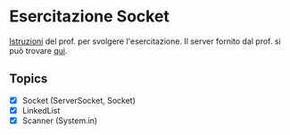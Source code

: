 # Esercitazione Socket

[Istruzioni](http://diag.uniroma1.it/liberato/progsoft/carte.html) del prof. per svolgere l'esercitazione. Il server fornito dal prof. si può trovare [qui](http://diag.uniroma1.it/liberato/progsoft/server.jar).

## Topics
- [x] Socket (ServerSocket, Socket)
- [x] LinkedList
- [x] Scanner (System.in)